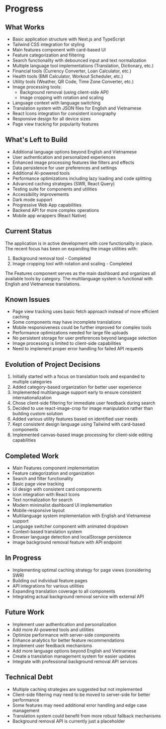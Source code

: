 # Progress

## What Works
- Basic application structure with Next.js and TypeScript
- Tailwind CSS integration for styling
- Main features component with card-based UI
- Feature categorization and filtering
- Search functionality with debounced input and text normalization
- Multiple language tool implementations (Translation, Dictionary, etc.)
- Financial tools (Currency Converter, Loan Calculator, etc.)
- Health tools (BMI Calculator, Workout Scheduler, etc.)
- Utility tools (Weather, QR Code, Time Zone Converter, etc.)
- Image processing tools:
  - Background removal (using client-side API)
  - Image cropping with rotation and scaling
- Language context with language switching
- Translation system with JSON files for English and Vietnamese
- React Icons integration for consistent iconography
- Responsive design for all device sizes
- Page view tracking for popularity features

## What's Left to Build
- Additional language options beyond English and Vietnamese
- User authentication and personalized experiences
- Enhanced image processing features like filters and effects
- Data persistence for user preferences and settings
- Additional AI-powered tools
- Performance optimizations including lazy loading and code splitting
- Advanced caching strategies (SWR, React Query)
- Testing suite for components and utilities
- Accessibility improvements
- Dark mode support
- Progressive Web App capabilities
- Backend API for more complex operations
- Mobile app wrappers (React Native)

## Current Status
The application is in active development with core functionality in place. The recent focus has been on expanding the image utilities with:
1. Background removal tool - Completed
2. Image cropping tool with rotation and scaling - Completed

The Features component serves as the main dashboard and organizes all available tools by category. The multilanguage system is functional with English and Vietnamese translations.

## Known Issues
- Page view tracking uses basic fetch approach instead of more efficient caching
- Some components may have incomplete translations
- Mobile responsiveness could be further improved for complex tools
- Performance optimizations needed for large file uploads
- No persistent storage for user preferences beyond language selection
- Image processing is limited to client-side capabilities
- Need to implement proper error handling for failed API requests

## Evolution of Project Decisions
1. Initially started with a focus on translation tools and expanded to multiple categories
2. Added category-based organization for better user experience
3. Implemented multilanguage support early to ensure consistent internationalization
4. Chose client-side filtering for immediate user feedback during search
5. Decided to use react-image-crop for image manipulation rather than building custom solution
6. Added various utility features based on identified user needs
7. Kept consistent design language using Tailwind with card-based components
8. Implemented canvas-based image processing for client-side editing capabilities

## Completed Work
- Main Features component implementation
- Feature categorization and organization
- Search and filter functionality
- Basic page view tracking
- UI design with consistent card components
- Icon integration with React Icons
- Text normalization for search
- Modern minimalist dashboard UI implementation
- Mobile-responsive layout 
- Multilanguage system implementation with English and Vietnamese support
- Language switcher component with animated dropdown
- Context-based translation system
- Browser language detection and localStorage persistence
- Image background removal feature with API endpoint

## In Progress
- Implementing optimal caching strategy for page views (considering SWR)
- Building out individual feature pages
- API integrations for various utilities
- Expanding translation coverage to all components
- Integrating actual background removal service with external API

## Future Work
- Implement user authentication and personalization
- Add more AI-powered tools and utilities
- Optimize performance with server-side components
- Enhance analytics for better feature recommendations
- Implement user feedback mechanisms
- Add more language options beyond English and Vietnamese
- Create a translation management system for easier updates
- Integrate with professional background removal API services

## Technical Debt
- Multiple caching strategies are suggested but not implemented
- Client-side filtering may need to be moved to server-side for better performance
- Some features may need additional error handling and edge case management
- Translation system could benefit from more robust fallback mechanisms
- Background removal API is currently just a placeholder
